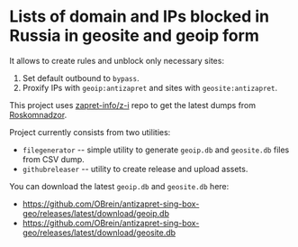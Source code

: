 # Lists of domain and IPs blocked in Russia in geosite and geoip form

It allows to create rules and unblock only necessary sites:

1. Set default outbound to `bypass`.
2. Proxify IPs with `geoip:antizapret` and sites with `geosite:antizapret`.

This project uses [zapret-info/z-i](https://github.com/zapret-info/z-i) repo
to get the latest dumps from [Roskomnadzor](https://en.wikipedia.org/wiki/Roskomnadzor).

Project currently consists from two utilities:

- `filegenerator` -- simple utility to generate `geoip.db` and `geosite.db` files from CSV dump.
- `githubreleaser` -- utility to create release and upload assets.

You can download the latest `geoip.db` and `geosite.db` here:
- https://github.com/OBrein/antizapret-sing-box-geo/releases/latest/download/geoip.db
- https://github.com/OBrein/antizapret-sing-box-geo/releases/latest/download/geosite.db
